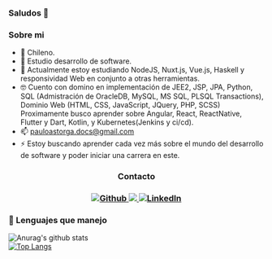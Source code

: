 ### Saludos 👋

<!--
**PauloAstorga/PauloAstorga** is a ✨ _special_ ✨ repository because its `README.md` (this file) appears on your GitHub profile.
Here are some ideas to get you started:

- 🔭 I’m currently working on ...
- 🌱 I’m currently learning ...
- 👯 I’m looking to collaborate on ...
- 🤔 I’m looking for help with ...
- 💬 Ask me about ...
- 📫 How to reach me: ...
- 😄 Pronouns: ...
- ⚡ Fun fact: ...
-->
### Sobre mi
- 📍 Chileno.
- 🏢 Estudio desarrollo de software.
- 🌱 Actualmente estoy estudiando NodeJS, Nuxt.js, Vue.js, Haskell y responsividad Web en conjunto a otras herramientas.
- 🤓 Cuento con domino en implementación de JEE2, JSP, JPA, Python, SQL (Admistración de OracleDB, MySQL, MS SQL, PLSQL Transactions), Dominio Web (HTML, CSS, JavaScript, JQuery, PHP, SCSS) Proximamente busco aprender sobre Angular, React, ReactNative, Flutter y Dart, Kotlin, y Kubernetes(Jenkins y ci/cd).
- 📫 pauloastorga.docs@gmail.com
- ⚡ Estoy buscando aprender cada vez más sobre el mundo del desarrollo de software y poder iniciar una carrera en este.

<h3 align='center'>Contacto<h3>
  
<p align='center'>
  
  <a href="https://github.com/PauloAstorga" target="_blank">
    <img alt="Github" src="https://img.shields.io/badge/GitHub-%2312100E.svg?&style=for-the-badge&logo=Github&logoColor=white" />
  </a>
  
  <a href="https://www.instagram.com/mapache.albino/">
    <img src="https://img.shields.io/badge/instagram-%23E4405F.svg?&style=for-the-badge&logo=instagram&logoColor=white" />        
  </a>
  
  <a href="https://www.linkedin.com/in/paulo-a-a9849b202/" target="_blank">
    <img alt="LinkedIn" src="https://img.shields.io/badge/linkedin-%230077B5.svg?&style=for-the-badge&logo=linkedin&logoColor=white" />
  </a> 
  
</p>
 
### 🔧 Lenguajes que manejo
  
![Anurag's github stats](https://github-readme-stats.vercel.app/api?username=PauloAstorga&show_icons=true&hide=issues)
<br>
[![Top Langs](https://github-readme-stats.vercel.app/api/top-langs/?username=PauloAstorga&layout=compact)](https://github.com/anuraghazra/github-readme-stats)
